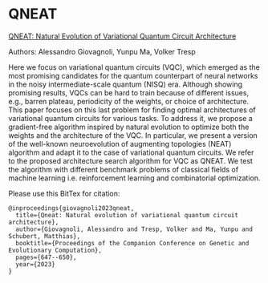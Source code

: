 # QNEAT
[QNEAT: Natural Evolution of Variational Quantum Circuit Architecture
](https://arxiv.org/abs/2304.06981)

Authors: Alessandro Giovagnoli, Yunpu Ma, Volker Tresp

Here we focus on variational quantum circuits (VQC), which emerged as the most promising candidates for the quantum counterpart of neural networks in the noisy intermediate-scale quantum (NISQ) era. Although showing promising results, VQCs can be hard to train because of different issues, e.g., barren plateau, periodicity of the weights, or choice of architecture. This paper focuses on this last problem for finding optimal architectures of variational quantum circuits for various tasks. To address it, we propose a gradient-free algorithm inspired by natural evolution to optimize both the weights and the architecture of the VQC. In particular, we present a version of the well-known neuroevolution of augmenting topologies (NEAT) algorithm and adapt it to the case of variational quantum circuits. We refer to the proposed architecture search algorithm for VQC as QNEAT. We test the algorithm with different benchmark problems of classical fields of machine learning i.e. reinforcement learning and combinatorial optimization.

Please use this BitTex for citation:
```
@inproceedings{giovagnoli2023qneat,
  title={Qneat: Natural evolution of variational quantum circuit architecture},
  author={Giovagnoli, Alessandro and Tresp, Volker and Ma, Yunpu and Schubert, Matthias},
  booktitle={Proceedings of the Companion Conference on Genetic and Evolutionary Computation},
  pages={647--650},
  year={2023}
}
```
